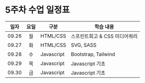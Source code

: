 #  5주차 수업 일정표 

|일자|요일|구분|학습 내용
|---|:--:|----|-----|
|09.26|월|HTML/CSS|스프린트회고 & CSS 미디어쿼리
|09.27|화|HTML/CSS|SVG, SASS 
|09.28|수|Javascript|Bootstrap, Tailwind
|09.29|목|Javascript|Javascript 기초 
|09.30|금|Javascript|Javascript 기초 
